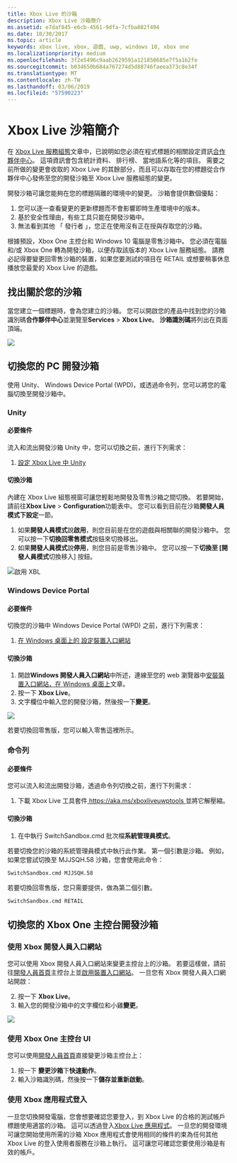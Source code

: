 ```yaml
---
title: Xbox Live 的沙箱
description: Xbox Live 沙箱簡介
ms.assetid: e7daf845-e6cb-4561-9dfa-7cfba882f494
ms.date: 10/30/2017
ms.topic: article
keywords: xbox live, xbox, 遊戲, uwp, windows 10, xbox one
ms.localizationpriority: medium
ms.openlocfilehash: 3f2e5496c9aab2629591a121850685e7f5a1b2fe
ms.sourcegitcommit: b034650b684a767274d5d88746faeea373c8e34f
ms.translationtype: MT
ms.contentlocale: zh-TW
ms.lasthandoff: 03/06/2019
ms.locfileid: "57590223"
---
```

# <a name="xbox-live-sandboxes-introduction"></a>Xbox Live 沙箱簡介

在  [Xbox Live 服務組態](xbox-live-service-configuration-creators.md)文章中，已說明如您必須在程式標題的相關設定資訊[合作夥伴中心](https://partner.microsoft.com/dashboard)。 這項資訊會包含統計資料、 排行榜、 當地語系化等的項目。 需要之前所做的變更會收取的 Xbox Live 的其餘部分，而且可以存取在您的標題從合作夥伴中心發佈至您的開發沙箱至 Xbox Live 服務組態的變更。

開發沙箱可讓您能夠在您的標題隔離的環境中的變更。 沙箱會提供數個優點：

1. 您可以逐一查看變更的更新標題而不會影響即時生產環境中的版本。
2. 基於安全性理由，有些工具只能在開發沙箱中。
3. 無法看到其他 「 發行者 」，您正在使用沒有正在授與存取您的沙箱。

根據預設，Xbox One 主控台和 Windows 10 電腦是零售沙箱中。 您必須在電腦和/或 Xbox One 轉為開發沙箱，以便存取該版本的 Xbox Live 服務組態。 請務必記得要變更回零售沙箱的裝置，如果您要測試的項目在 RETAIL 或想要稍事休息播放您最愛的 Xbox Live 的遊戲。

## <a name="finding-out-about-your-sandbox"></a>找出關於您的沙箱

當您建立一個標題時，會為您建立的沙箱。 您可以開啟您的產品中找到您的沙箱識別碼**合作夥伴中心**並瀏覽至**Services** > **Xbox Live**。 **沙箱識別碼**將列出在頁面頂端。

![](../images/getting_started/devcenter_sandbox_id.png)

## <a name="switch-your-pcs-development-sandbox"></a>切換您的 PC 開發沙箱
使用 Unity、 Windows Device Portal (WPD)，或透過命令列，您可以將您的電腦切換至開發沙箱中。

### <a name="unity"></a>Unity

#### <a name="prerequisites"></a>必要條件
流入和流出開發沙箱 Unity 中，您可以切換之前，進行下列需求：

1. [設定 Xbox Live 中 Unity](configure-xbox-live-in-unity.md)

#### <a name="switch-sandboxes"></a>切換沙箱
內建在 Xbox Live 組態視窗可讓您輕鬆地開發及零售沙箱之間切換。 若要開始，請前往**Xbox Live** > **Configuration**功能表中。 您可以看到目前在沙箱**開發人員模式下設定**一節。

1. 如果**開發人員模式**說**啟用**，則您目前是在您的遊戲與相關聯的開發沙箱中。 您可以按一下**切換回零售模式**按鈕來切換移出。
2. 如果**開發人員模式**說**停用**，則您目前是零售沙箱中。 您可以按一下**切換至 [開發人員模式**切換移入] 按鈕。

![啟用 XBL](../images/unity/unity-xbl-dev-mode.PNG)

### <a name="windows-device-portal"></a>Windows Device Portal

#### <a name="prerequisites"></a>必要條件
切換您的沙箱中 Windows Device Portal (WPD) 之前，進行下列需求：

1. [在 Windows 桌面上的 設定裝置入口網站](https://msdn.microsoft.com/en-us/windows/uwp/debug-test-perf/device-portal-desktop)

#### <a name="switch-sandboxes"></a>切換沙箱

1. 開啟**Windows 開發人員入口網站**中所述，連線至您的 web 瀏覽器中[安裝裝置入口網站，在 Windows 桌面上](https://msdn.microsoft.com/en-us/windows/uwp/debug-test-perf/device-portal-desktop)文章。
2. 按一下  **Xbox Live**。
3. 文字欄位中輸入您的開發沙箱，然後按一下**變更**。

![](../images/getting_started/wdp_switch_sandbox.png)

若要切換回零售版，您可以輸入零售這裡所示。

### <a name="command-line"></a>命令列

#### <a name="prerequisites"></a>必要條件
您可以流入和流出開發沙箱，透過命令列切換之前，進行下列需求：

1. 下載 Xbox Live 工具套件[ https://aka.ms/xboxliveuwptools ](https://aka.ms/xboxliveuwptools)並將它解壓縮。

#### <a name="switch-sandboxes"></a>切換沙箱
1. 在中執行 SwitchSandbox.cmd 批次檔**系統管理員模式**。

若要切換您的沙箱的系統管理員模式中執行此作業。 第一個引數是沙箱。 例如，如果您嘗試切換至 MJJSQH.58 沙箱，您會使用此命令：

```cmd
SwitchSandbox.cmd MJJSQH.58
```

若要切換回零售版，您只需要提供，做為第二個引數。

```cmd
SwitchSandbox.cmd RETAIL
```

## <a name="switch-your-xbox-one-console-development-sandbox"></a>切換您的 Xbox One 主控台開發沙箱

### <a name="using-xbox-dev-portal"></a>使用 Xbox 開發人員入口網站

您可以使用 Xbox 開發人員入口網站來變更主控台上的沙箱。 若要這樣做，請前往[開發人員首頁](https://docs.microsoft.com/windows/uwp/xbox-apps/dev-home)主控台上並[啟用裝置入口網站](https://docs.microsoft.com/windows/uwp/debug-test-perf/device-portal-xbox)。 一旦您有 Xbox 開發人員入口網站開啟：

2. 按一下  **Xbox Live**。
3. 輸入您的開發沙箱中的文字欄位和小雞**變更**。

![](../images/getting_started/xdp_switch_sandbox.png)

### <a name="using-xbox-one-console-ui"></a>使用 Xbox One 主控台 UI

您可以使用[開發人員首頁](https://docs.microsoft.com/windows/uwp/xbox-apps/dev-home)直接變更沙箱主控台上：

1. 按一下 **變更沙箱**下**快速動作**。
2. 輸入沙箱識別碼，然後按一下**儲存並重新啟動**。

### <a name="sign-in-with-the-xbox-app"></a>使用 Xbox 應用程式登入

一旦您切換開發電腦，您會想要確認您要登入，到 Xbox Live 的合格的測試帳戶標題使用適當的沙箱。 這可以透過登入[Xbox Live 應用程式](https://www.xbox.com/en-US/xbox-app)。 一旦您的開發環境可讓您開始使用所需的沙箱 Xbox 應用程式會使用相同的條件約束為任何其他 Xbox Live 的登入使用者服務在沙箱上執行。 這可讓您可確認您要使用沙箱是有效的帳戶。
